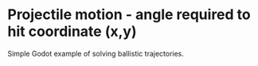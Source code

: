 # Projectile motion - angle required to hit coordinate (x,y)

Simple Godot example of solving ballistic trajectories.

